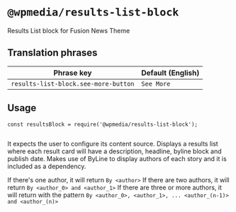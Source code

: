 # `@wpmedia/results-list-block`
Results List block for Fusion News Theme

## Translation phrases

| Phrase key | Default (English) |
|---|---|
|`results-list-block.see-more-button`|`See More`|

## Usage

```
const resultsBlock = require('@wpmedia/results-list-block');


```

It expects the user to configure its content source.
Displays a results list where each result card will have a description, headline, byline block and publish date. 
Makes use of ByLine to display authors of each story and it is included as a dependency.

If there's one author, it will return `By <author>`
If there are two authors, it will return `By <author_0> and <author_1>`
If there are three or more authors, it will return with the pattern `By <author_0>, <author_1>, ... <author_(n-1)> and <author_(n)>`
